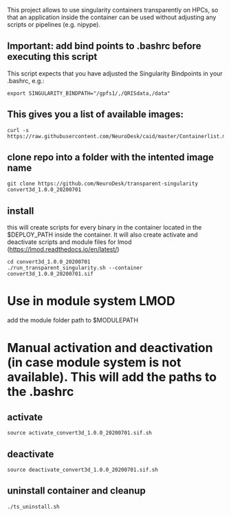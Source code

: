 This project allows to use singularity containers transparently on HPCs, so that an application inside the container can be used without adjusting any scripts or pipelines (e.g. nipype). 

## Important: add bind points to .bashrc before executing this script
This script expects that you have adjusted the Singularity Bindpoints in your .bashrc, e.g.:
```
export SINGULARITY_BINDPATH="/gpfs1/,/QRISdata,/data"
```

## This gives you a list of available images:
```
curl -s https://raw.githubusercontent.com/NeuroDesk/caid/master/Containerlist.md
```

## clone repo into a folder with the intented image name
```
git clone https://github.com/NeuroDesk/transparent-singularity convert3d_1.0.0_20200701
```

## install
this will create scripts for every binary in the container located in the $DEPLOY_PATH inside the container. It will also create activate and deactivate scripts and module files for lmod (https://lmod.readthedocs.io/en/latest/)
```
cd convert3d_1.0.0_20200701
./run_transparent_singularity.sh --container convert3d_1.0.0_20200701.sif
```

# Use in module system LMOD
add the module folder path to $MODULEPATH

# Manual activation and deactivation (in case module system is not available). This will add the paths to the .bashrc
## activate
```
source activate_convert3d_1.0.0_20200701.sif.sh
```

## deactivate
```
source deactivate_convert3d_1.0.0_20200701.sif.sh
```

## uninstall container and cleanup
```
./ts_uninstall.sh
```
